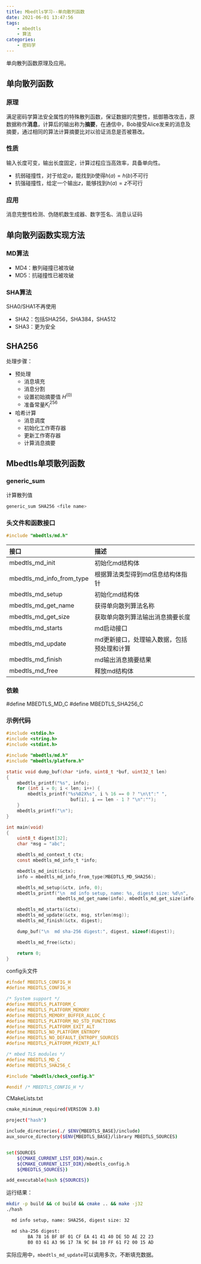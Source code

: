 ```yaml
---
title: Mbedtls学习--单向散列函数
date: 2021-06-01 13:47:56
tags:
    - mbedtls
    - 算法
categories: 
    - 密码学
---
```


单向散列函数原理及应用。

<!-- more -->

## 单向散列函数
### 原理
满足密码学算法安全属性的特殊散列函数，保证数据的完整性，抵御篡改攻击，原数据称作**消息**，计算后的输出称为**摘要**，在通信中，Bob接受Alice发来的消息及摘要，通过相同的算法计算摘要比对以验证消息是否被篡改。

<!-- more -->

### 性质
输入长度可变，输出长度固定，计算过程应当高效率，具备单向性。
* 抗弱碰撞性，对于给定$a$，能找到$b$使得$h(a)=h(b)$不可行
* 抗强碰撞性，给定一个输出$z$，能够找到$h(a)=z$不可行
  
### 应用
消息完整性检测、伪随机数生成器、数字签名、消息认证码

## 单向散列函数实现方法
### MD算法
* MD4：散列碰撞已被攻破
* MD5：抗碰撞性已被攻破
  
### SHA算法
SHA0/SHA1不再使用
* SHA2：包括SHA256，SHA384，SHA512
* SHA3：更为安全
  
## SHA256
处理步骤：
* 预处理
	* 消息填充
	* 消息分割
	* 设置初始摘要值 $H^{(0)}$
	* 准备常量$K^{256}_{i}$
* 哈希计算
	* 消息调度
	* 初始化工作寄存器
	* 更新工作寄存器
	* 计算消息摘要
  
## Mbedtls单项散列函数
### generic_sum
计算散列值
```bash
generic_sum SHA256 <file name>
```
### 头文件和函数接口

```c
#include "mbedtls/md.h"
```
|接口|描述  |
|:--|:--|
| mbedtls_md_init |初始化md结构体  |
| mbedtls_md_info_from_type |根据算法类型得到md信息结构体指针  |
| mbedtls_md_setup| 初始化md结构体  |
| mbedtls_md_get_name |获得单向散列算法名称  |
| mbedtls_md_get_size |获取单向散列算法输出消息摘要长度  |
| mbedtls_md_starts |md启动接口  |
| mbedtls_md_update| md更新接口，处理输入数据，包括预处理和计算  |
| mbedtls_md_finish |md输出消息摘要结果  |
| mbedtls_md_free |释放md结构体  |

### 依赖
#define MBEDTLS_MD_C
#define MBEDTLS_SHA256_C

### 示例代码

```c
#include <stdio.h>
#include <string.h>
#include <stdint.h>

#include "mbedtls/md.h"
#include "mbedtls/platform.h"

static void dump_buf(char *info, uint8_t *buf, uint32_t len)
{
    mbedtls_printf("%s", info);
    for (int i = 0; i < len; i++) {
        mbedtls_printf("%s%02X%s", i % 16 == 0 ? "\n\t":" ", 
                        buf[i], i == len - 1 ? "\n":"");
    }
    mbedtls_printf("\n");
}

int main(void)
{
    uint8_t digest[32];
    char *msg = "abc";

    mbedtls_md_context_t ctx;
    const mbedtls_md_info_t *info;

    mbedtls_md_init(&ctx);
    info = mbedtls_md_info_from_type(MBEDTLS_MD_SHA256);

    mbedtls_md_setup(&ctx, info, 0);
    mbedtls_printf("\n  md info setup, name: %s, digest size: %d\n", 
                   mbedtls_md_get_name(info), mbedtls_md_get_size(info));

    mbedtls_md_starts(&ctx);
    mbedtls_md_update(&ctx, msg, strlen(msg));
    mbedtls_md_finish(&ctx, digest);

    dump_buf("\n  md sha-256 digest:", digest, sizeof(digest));

    mbedtls_md_free(&ctx); 

    return 0;
}
```

config头文件

```c
#ifndef MBEDTLS_CONFIG_H
#define MBEDTLS_CONFIG_H

/* System support */
#define MBEDTLS_PLATFORM_C
#define MBEDTLS_PLATFORM_MEMORY
#define MBEDTLS_MEMORY_BUFFER_ALLOC_C
#define MBEDTLS_PLATFORM_NO_STD_FUNCTIONS
#define MBEDTLS_PLATFORM_EXIT_ALT
#define MBEDTLS_NO_PLATFORM_ENTROPY
#define MBEDTLS_NO_DEFAULT_ENTROPY_SOURCES
#define MBEDTLS_PLATFORM_PRINTF_ALT

/* mbed TLS modules */
#define MBEDTLS_MD_C
#define MBEDTLS_SHA256_C

#include "mbedtls/check_config.h"

#endif /* MBEDTLS_CONFIG_H */
```
CMakeLists.txt

```bash
cmake_minimum_required(VERSION 3.8)

project("hash")

include_directories(./ $ENV{MBEDTLS_BASE}/include)
aux_source_directory($ENV{MBEDTLS_BASE}/library MBEDTLS_SOURCES)


set(SOURCES 
	${CMAKE_CURRENT_LIST_DIR}/main.c
    ${CMAKE_CURRENT_LIST_DIR}/mbedtls_config.h 
	${MBEDTLS_SOURCES})

add_executable(hash ${SOURCES})
```
运行结果：

```bash
mkdir -p build && cd build && cmake .. && make -j32
./hash    

  md info setup, name: SHA256, digest size: 32

  md sha-256 digest:
        BA 78 16 BF 8F 01 CF EA 41 41 40 DE 5D AE 22 23
        B0 03 61 A3 96 17 7A 9C B4 10 FF 61 F2 00 15 AD
```
实际应用中，`mbedtls_md_update`可以调用多次，不断填充数据。